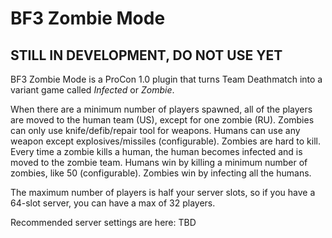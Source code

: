 BF3 Zombie Mode
===============

## STILL IN DEVELOPMENT, DO NOT USE YET

BF3 Zombie Mode is a ProCon 1.0 plugin that turns Team Deathmatch into a variant game called _Infected_ or _Zombie_.

When there are a minimum number of players spawned, all of the players are moved to the human team (US), except for one zombie (RU). Zombies can only use knife/defib/repair tool for weapons. Humans can use any weapon except explosives/missiles (configurable). Zombies are hard to kill. Every time a zombie kills a human, the human becomes infected and is moved to the zombie team. Humans win by killing a minimum number of zombies, like 50 (configurable). Zombies win by infecting all the humans.

The maximum number of players is half your server slots, so if you have a 64-slot server, you can have a max of 32 players.

Recommended server settings are here: TBD



